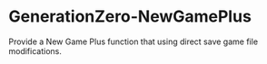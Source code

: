 # GenerationZero-NewGamePlus
Provide a New Game Plus function that using direct save game file modifications.
